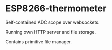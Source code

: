 # ESP8266-thermometer
Self-contained ADC scope over websockets.

Running own HTTP server and file storage.

Contains primitive file manager.
